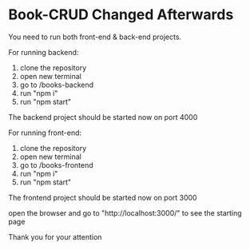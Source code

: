 # Book-CRUD Changed Afterwards

You need to run both front-end & back-end projects. 

For running backend:
1. clone the repository
2. open new terminal
3. go to /books-backend
4. run "npm i"
5. run "npm start"

The backend project should be started now on port 4000


For running front-end:
1. clone the repository
2. open new terminal
3. go to /books-frontend
4. run "npm i"
5. run "npm start"

The frontend project should be started now on port 3000

open the browser and go to "http://localhost:3000/" to see the starting page


Thank you for your attention

